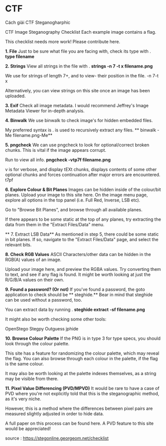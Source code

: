 # CTF
Cách giải CTF Steganogharphic

CTF Image Steganography Checklist
Each example image contains a flag.

This checklist needs more work! Please contribute here.


**1. File**
Just to be sure what file you are facing with, check its type with .  **type filename**



**2. Strings**
View all strings in the file with .  **strings -n 7 -t x filename.png**

We use for strings of length 7+, and to view- their position in the file. -n 7-t x

Alternatively, you can view strings on this site once an image has been uploaded.





**3. Exif**
Check all image metadata. I would recommend Jeffrey's Image Metadata Viewer for in-depth analysis.





**4. Binwalk**
We use binwalk to check image's for hidden embedded files.

My preferred syntax is . is used to recursively extract any files. ** binwalk -Me filename.png-Me**





**5. pngcheck**
We can use pngcheck to look for optional/correct broken chunks. This is vital if the image appears corrupt.

Run to view all info.   **pngcheck -vtp7f filename.png**

v is for verbose, and display tEXt chunks, displays contents of some other optional chunks and forces continuation after major errors are encountered. t7pf




**6. Explore Colour & Bit Planes**
Images can be hidden inside of the colour/bit planes. Upload your image to this site here. On the image menu page, explore all options in the top panel (i.e. Full Red, Inverse, LSB etc).

Go to "Browse Bit Planes", and browse through all available planes.

If there appears to be some static at the top of any planes, try extracting the data from them in the "Extract Files/Data" menu.



**
7. Extract LSB Data**
As mentioned in step 5, there could be some static in bit planes. If so, navigate to the "Extract Files/Data" page, and select the relevant bits.





**8. Check RGB Values**
ASCII Characters/other data can be hidden in the RGB(A) values of an image.

Upload your image here, and preview the RGBA values. Try converting them to text, and see if any flag is found. It might be worth looking at just the R/G/B/A values on their own.



**9. Found a password? (Or not)**
If you've found a password, the goto application to check should be ** steghide.** Bear in mind that steghide can be used without a password, too.

You can extract data by running .  **steghide extract -sf filename.png**

It might also be worth checking some other tools:

OpenStego
Stegpy
Outguess
jphide



**10. Browse Colour Palette**
If the PNG is in type 3 for type specs, you should look through the colour palette.

This site has a feature for randomizing the colour palette, which may reveal the flag. You can also browse through each colour in the palette, if the flag is the same colour.

It may also be worth looking at the palette indexes themselves, as a string may be visible from there.




**11. Pixel Value Differencing (PVD/MPVD)**
It would be rare to have a case of PVD where you're not explicitly told that this is the steganographic method, as it's very niche.

However, this is a method where the differences between pixel pairs are measured slightly adjusted in order to hide data.

A full paper on this process can be found here. A PVD feature to this site would be appreciated!


source : 
https://stegonline.georgeom.net/checklist
